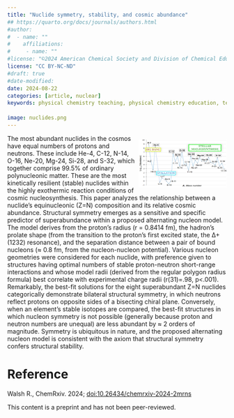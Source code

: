 ```yaml
---
title: "Nuclide symmetry, stability, and cosmic abundance"
## https://quarto.org/docs/journals/authors.html
#author:
#  - name: ""
#    affiliations:
#     - name: ""
#license: "©2024 American Chemical Society and Division of Chemical Education, Inc."
license: "CC BY-NC-ND"
#draft: true
#date-modified:
date: 2024-08-22
categories: [article, nuclear]
keywords: physical chemistry teaching, physical chemistry education, teaching resources, nuclear chemistry

image: nuclides.png
---
```


<img src="nuclides.png" width="40%" align="right" style="padding: 10px 0px 0px 10px;"/>

The most abundant nuclides in the cosmos have equal numbers of protons and neutrons. These include He-4, C-12, N-14, O-16, Ne-20, Mg-24, Si-28, and S-32, which together comprise 99.5% of ordinary polynucleonic matter. These are the most kinetically resilient (stable) nuclides within the highly exothermic reaction conditions of cosmic nucleosynthesis. This paper analyzes the relationship between a nuclide’s equinucleonic (Z=N) composition and its relative cosmic abundance. Structural symmetry emerges as a sensitive and specific predictor of superabundance within a proposed alternating nucleon model. The model derives from the proton’s radius (r =  0.8414 fm), the hadron’s prolate shape (from the transition to the proton’s first excited state, the ∆+(1232) resonance), and the separation distance between a pair of bound nucleons (≈ 0.8 fm, from the nucleon-nucleon potential). Various nucleon geometries were considered for each nuclide, with preference given to structures having optimal numbers of stable proton-neutron short-range interactions and whose model radii (derived from the regular polygon radius formula) best correlate with experimental charge radii (r(31)=.98, p<.001). Remarkably, the best-fit solutions for the eight superabundant Z=N nuclides categorically demonstrate bilateral structural symmetry, in which neutrons reflect protons on opposite sides of a bisecting chiral plane. Conversely, when an element’s stable isotopes are compared, the best-fit structures in which nucleon symmetry is not possible (generally because proton and neutron numbers are unequal) are less abundant by ≈ 2 orders of magnitude. Symmetry is ubiquitous in nature, and the proposed alternating nucleon model is consistent with the axiom that structural symmetry confers structural stability.


# Reference

Walsh R., ChemRxiv. 2024; [doi:10.26434/chemrxiv-2024-2mrns](https://doi.org/10.26434/chemrxiv-2024-2mrns)

This content is a preprint and has not been peer-reviewed.

